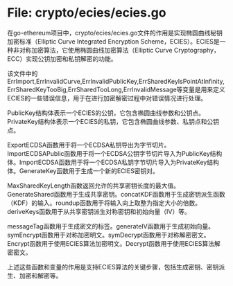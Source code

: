 # File: crypto/ecies/ecies.go

在go-ethereum项目中，crypto/ecies/ecies.go文件的作用是实现椭圆曲线秘钥加密标准（Elliptic Curve Integrated Encryption Scheme，ECIES）。ECIES是一种非对称加密算法，它使用椭圆曲线加密算法（Elliptic Curve Cryptography，ECC）实现公钥加密和私钥解密的功能。

该文件中的ErrImport,ErrInvalidCurve,ErrInvalidPublicKey,ErrSharedKeyIsPointAtInfinity,ErrSharedKeyTooBig,ErrSharedTooLong,ErrInvalidMessage等变量是用来定义ECIES的一些错误信息，用于在进行加密解密过程中对错误情况进行处理。

PublicKey结构体表示一个ECIES的公钥，它包含椭圆曲线参数和公钥点。PrivateKey结构体表示一个ECIES的私钥，它包含椭圆曲线参数、私钥点和公钥点。

ExportECDSA函数用于将一个ECDSA私钥导出为字节切片。ImportECDSAPublic函数用于将一个ECDSA公钥字节切片导入为PublicKey结构体。ImportECDSA函数用于将一个ECDSA私钥字节切片导入为PrivateKey结构体。GenerateKey函数用于生成一个新的ECIES密钥对。

MaxSharedKeyLength函数返回允许的共享密钥长度的最大值。GenerateShared函数用于生成共享密钥。concatKDF函数用于生成密钥派生函数（KDF）的输入。roundup函数用于将输入向上取整为指定大小的倍数。deriveKeys函数用于从共享密钥派生对称密钥和初始向量（IV）等。

messageTag函数用于生成密文的标签。generateIV函数用于生成初始向量。symEncrypt函数用于对称加密明文。symDecrypt函数用于对称解密密文。Encrypt函数用于使用ECIES算法加密明文。Decrypt函数用于使用ECIES算法解密密文。

上述这些函数和变量的作用是支持ECIES算法的关键步骤，包括生成密钥、密钥派生、加密和解密等。

